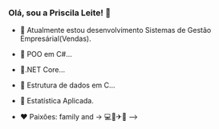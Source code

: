 ### Olá, sou a Priscila Leite! 🖖



- 🔭 Atualmente estou desenvolvimento Sistemas de Gestão Empresárial(Vendas). 
- 🌱 POO em C#...
- 🌱.NET Core...
- 🌱 Estrutura de dados em C...
- 🌱 Estatística Aplicada.

- ❤ Paixões: family and -> 💻📸✈🌊 
-->
